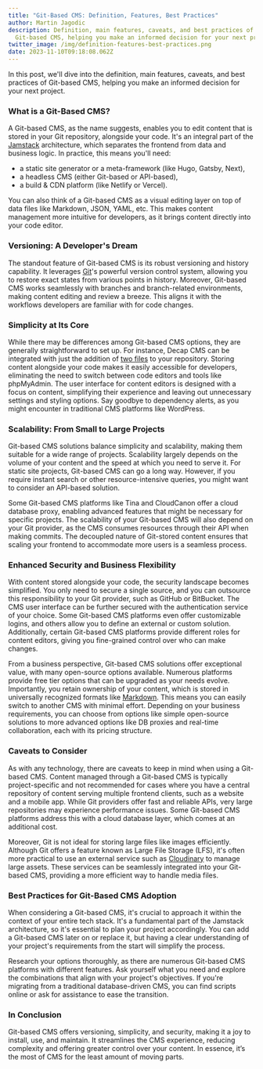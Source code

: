 ```yaml
---
title: "Git-Based CMS: Definition, Features, Best Practices"
author: Martin Jagodic
description: Definition, main features, caveats, and best practices of a
  Git-based CMS, helping you make an informed decision for your next project.
twitter_image: /img/definition-features-best-practices.png
date: 2023-11-10T09:18:08.062Z
---
```

In this post, we'll dive into the definition, main features, caveats, and best practices of Git-based CMS, helping you make an informed decision for your next project.

### **What is a Git-Based CMS?**

A Git-based CMS, as the name suggests, enables you to edit content that is stored in your Git repository, alongside your code. It's an integral part of the [Jamstack](https://jamstack.org/what-is-jamstack/) architecture, which separates the frontend from data and business logic. In practice, this means you'll need:

- a static site generator or a meta-framework (like Hugo, Gatsby, Next),
- a headless CMS (either Git-based or API-based),
- a build & CDN platform (like Netlify or Vercel).

You can also think of a Git-based CMS as a visual editing layer on top of data files like Markdown, JSON, YAML, etc. This makes content management more intuitive for developers, as it brings content directly into your code editor.

### **Versioning: A Developer's Dream**

The standout feature of Git-based CMS is its robust versioning and history capability. It leverages [Git](https://git-scm.com/)'s powerful version control system, allowing you to restore exact states from various points in history. Moreover, Git-based CMS works seamlessly with branches and branch-related environments, making content editing and review a breeze. This aligns it with the workflows developers are familiar with for code changes.

### **Simplicity at Its Core**

While there may be differences among Git-based CMS options, they are generally straightforward to set up. For instance, Decap CMS can be integrated with just the addition of [two files](https://decapcms.org/docs/add-to-your-site/) to your repository. Storing content alongside your code makes it easily accessible for developers, eliminating the need to switch between code editors and tools like phpMyAdmin. The user interface for content editors is designed with a focus on content, simplifying their experience and leaving out unnecessary settings and styling options. Say goodbye to dependency alerts, as you might encounter in traditional CMS platforms like WordPress.

### **Scalability: From Small to Large Projects**

Git-based CMS solutions balance simplicity and scalability, making them suitable for a wide range of projects. Scalability largely depends on the volume of your content and the speed at which you need to serve it. For static site projects, Git-based CMS can go a long way. However, if you require instant search or other resource-intensive queries, you might want to consider an API-based solution.

Some Git-based CMS platforms like Tina and CloudCanon offer a cloud database proxy, enabling advanced features that might be necessary for specific projects. The scalability of your Git-based CMS will also depend on your Git provider, as the CMS consumes resources through their API when making commits. The decoupled nature of Git-stored content ensures that scaling your frontend to accommodate more users is a seamless process.

### **Enhanced Security and Business Flexibility**

With content stored alongside your code, the security landscape becomes simplified. You only need to secure a single source, and you can outsource this responsibility to your Git provider, such as GitHub or BitBucket. The CMS user interface can be further secured with the authentication service of your choice. Some Git-based CMS platforms even offer customizable logins, and others allow you to define an external or custom solution. Additionally, certain Git-based CMS platforms provide different roles for content editors, giving you fine-grained control over who can make changes.

From a business perspective, Git-based CMS solutions offer exceptional value, with many open-source options available. Numerous platforms provide free tier options that can be upgraded as your needs evolve. Importantly, you retain ownership of your content, which is stored in universally recognized formats like [Markdown](https://en.wikipedia.org/wiki/Markdown). This means you can easily switch to another CMS with minimal effort. Depending on your business requirements, you can choose from options like simple open-source solutions to more advanced options like DB proxies and real-time collaboration, each with its pricing structure.

### **Caveats to Consider**

As with any technology, there are caveats to keep in mind when using a Git-based CMS. Content managed through a Git-based CMS is typically project-specific and not recommended for cases where you have a central repository of content serving multiple frontend clients, such as a website and a mobile app. While Git providers offer fast and reliable APIs, very large repositories may experience performance issues. Some Git-based CMS platforms address this with a cloud database layer, which comes at an additional cost.

Moreover, Git is not ideal for storing large files like images efficiently. Although Git offers a feature known as Large File Storage (LFS), it's often more practical to use an external service such as [Cloudinary](https://cloudinary.com/) to manage large assets. These services can be seamlessly integrated into your Git-based CMS, providing a more efficient way to handle media files.

### **Best Practices for Git-Based CMS Adoption**

When considering a Git-based CMS, it's crucial to approach it within the context of your entire tech stack. It's a fundamental part of the Jamstack architecture, so it's essential to plan your project accordingly. You can add a Git-based CMS later on or replace it, but having a clear understanding of your project's requirements from the start will simplify the process.

Research your options thoroughly, as there are numerous Git-based CMS platforms with different features. Ask yourself what you need and explore the combinations that align with your project's objectives. If you're migrating from a traditional database-driven CMS, you can find scripts online or ask for assistance to ease the transition.

### **In Conclusion**

Git-based CMS offers versioning, simplicity, and security, making it a joy to install, use, and maintain. It streamlines the CMS experience, reducing complexity and offering greater control over your content. In essence, it’s the most of CMS for the least amount of moving parts.
